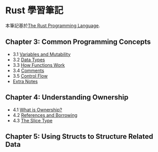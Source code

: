 # Rust 學習筆記

本筆記基於[The Rust Programming Language](https://doc.rust-lang.org/book/ch00-00-introduction.html).

## Chapter 3: Common Programming Concepts
- 3.1 [Variables and Mutability](./chapter3/variable.md)
- 3.2 [Data Types](./chapter3/type.md)
- 3.3 [How Functions Work](./chapter3/function.md)
- 3.4 [Comments](./chapter3/comment.md)
- 3.5 [Control Flow](./chapter3/flow.md)
- [Extra Notes](./chapter3/extra.md)

## Chapter 4: Understanding Ownership
- 4.1 [What is Ownership?](./chapter4/ownership.md)
- 4.2 [References and Borrowing](./chapter4/reference.md)
- 4.3 [The Slice Type](./chapter4/slice.md)

## Chapter 5: Using Structs to Structure Related Data


